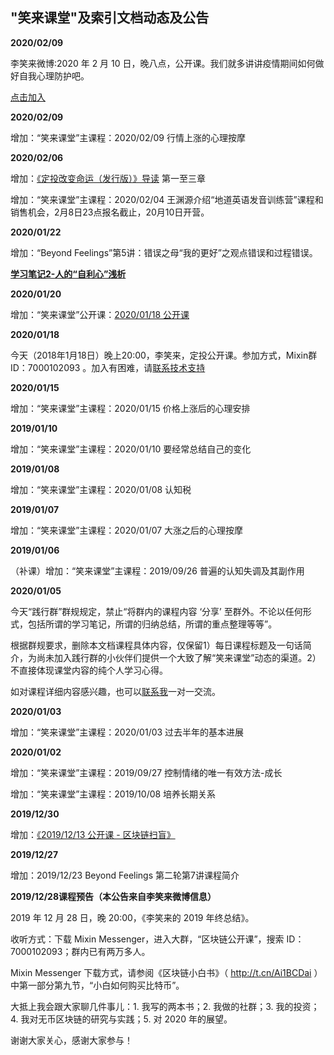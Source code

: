 ## "笑来课堂"及索引文档动态及公告

**2020/02/09**

李笑来微博:2020 年 2 月 10 日，晚八点，公开课。我们就多讲讲疫情期间如何做好自我心理防护吧。

[点击加入](https://m.weibo.cn/6492252179/4470109931976453)

**2020/02/09**

增加：“笑来课堂”主课程：2020/02/09 行情上涨的心理按摩

**2020/02/06**

增加：[《定投改变命运（发行版）》导读](/xiaolai-main-course-public/understanding_of_onregularinvesting_publish_version.md) 第一至三章

增加：“笑来课堂”主课程：2020/02/04 王渊源介绍“地道英语发音训练营”课程和销售机会，2月8日23点报名截止，20月10日开营。

**2020/01/22**

增加：“Beyond Feelings”第5讲：错误之母“我的更好”之观点错误和过程错误。

[**学习笔记2-人的“自利心”浅析**](/beyond-feelings/20200130-self-interested.md) 


**2020/01/20**

增加：“笑来课堂”公开课：[2020/01/18 公开课](/xiaolai-main-course-public/20200118-public-course-20200118.md)

**2020/01/18**

今天（2018年1月18日）晚上20:00，李笑来，定投公开课。参加方式，Mixin群ID：7000102093 。加入有困难，请[联系技术支持](/contact-info.md)

**2020/01/15**

增加：“笑来课堂”主课程：2020/01/15 价格上涨后的心理安排

**2019/01/10**

增加：“笑来课堂”主课程：2020/01/10 要经常总结自己的变化

**2019/01/08**

增加：“笑来课堂”主课程：2020/01/08 认知税

**2019/01/07**

增加：“笑来课堂”主课程：2020/01/07 大涨之后的心理按摩

**2019/01/06**

（补课）增加：“笑来课堂”主课程：2019/09/26 普遍的认知失调及其副作用

**2020/01/05**

今天“践行群”群规规定，禁止“将群内的课程内容 ‘分享’ 至群外。不论以任何形式，包括所谓的学习笔记，所谓的归纳总结，所谓的重点整理等等”。

根据群规要求，删除本文档课程具体内容，仅保留1）每日课程标题及一句话简介，为尚未加入践行群的小伙伴们提供一个大致了解“笑来课堂”动态的渠道。2）不直接体现课堂内容的纯个人学习心得。

如对课程详细内容感兴趣，也可以[联系我](contact-info.md)一对一交流。

**2020/01/03**

增加：“笑来课堂”主课程：2020/01/03 过去半年的基本进展

**2020/01/02**

增加：“笑来课堂”主课程：2019/09/27 控制情绪的唯一有效方法-成长

增加：“笑来课堂”主课程：2019/10/08 培养长期关系

**2019/12/30**

增加：[《2019/12/13 公开课 - 区块链扫盲》](xiaolai-main-course-public/20191213-public-course-blockchain-abc.md)

**2019/12/27**

增加：2019/12/23 Beyond Feelings 第二轮第7讲课程简介

**2019/12/28课程预告（本公告来自李笑来微博信息）**

2019 年 12 月 28 日，晚 20:00，《李笑来的 2019 年终总结》。 

收听方式：下载 Mixin Messenger，进入大群，“区块链公开课”，搜索 ID：7000102093；群内已有两万多人。 

Mixin Messenger 下载方式，请参阅《区块链小白书》（ http://t.cn/Ai1BCDai ）中第一部分第九节，“小白如何购买比特币”。 

大抵上我会跟大家聊几件事儿：1. 我写的两本书；2. 我做的社群；3. 我的投资；4. 我对无币区块链的研究与实践；5. 对 2020 年的展望。 

谢谢大家关心，感谢大家参与！
